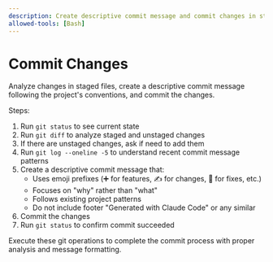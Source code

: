 ```yaml
---
description: Create descriptive commit message and commit changes in staged files
allowed-tools: [Bash]
---
```


# Commit Changes

Analyze changes in staged files, create a descriptive commit message following the project's conventions, and commit the changes.

Steps:
1. Run `git status` to see current state
2. Run `git diff` to analyze staged and unstaged changes
3. If there are unstaged changes, ask if need to add them
4. Run `git log --oneline -5` to understand recent commit message patterns
5. Create a descriptive commit message that:
   - Uses emoji prefixes (➕ for features, ✍️ for changes, 🐞 for fixes, etc.)
   - Focuses on "why" rather than "what"
   - Follows existing project patterns
   - Do not include footer "Generated with Claude Code" or any similar
6. Commit the changes
7. Run `git status` to confirm commit succeeded

Execute these git operations to complete the commit process with proper analysis and message formatting.
